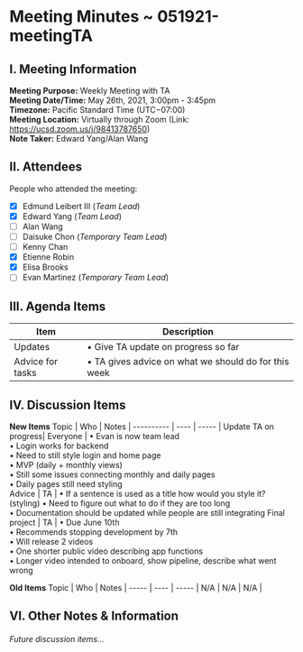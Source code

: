 # Meeting Minutes ~ 051921-meetingTA
## I. Meeting Information
**Meeting Purpose:** Weekly Meeting with TA  
**Meeting Date/Time:** May 26th, 2021, 3:00pm - 3:45pm  
**Timezone:** Pacific Standard Time (UTC−07:00)  
**Meeting Location:** Virtually through Zoom (Link: https://ucsd.zoom.us/j/98413787650)  
**Note Taker:** Edward Yang/Alan Wang 

## II. Attendees
People who attended the meeting:
- [x] Edmund Leibert III (*Team Lead*)
- [x] Edward Yang (*Team Lead*)
- [ ] Alan Wang
- [ ] Daisuke Chon (*Temporary Team Lead*)
- [ ] Kenny Chan
- [x] Etienne Robin
- [x] Elisa Brooks
- [ ] Evan Martinez (*Temporary Team Lead*)

## III. Agenda Items

Item | Description
---- | ----
Updates | • Give TA update on progress so far
Advice for tasks | • TA gives advice on what we should do for this week


## IV. Discussion Items

**New Items**
Topic | Who  | Notes |
---------- | ---- | ----- |
Update TA on progress| Everyone | • Evan is now team lead<br> • Login works for backend<br> • Need to still style login and home page<br> • MVP (daily + monthly views)<br> • Still some issues connecting monthly and daily pages<br> • Daily pages still need styling<br>
Advice | TA | • If a sentence is used as a title how would you style it? (styling) • Need to figure out what to do if they are too long<br> • Documentation should be updated while people are still integrating 
Final project | TA | • Due June 10th<br> • Recommends stopping development by 7th<br> • Will release 2 videos<br> • One shorter public video describing app functions<br> • Longer video intended to onboard, show pipeline, describe what went wrong<br>

**Old Items**
Topic | Who  | Notes |
----- | ---- | ----- |
N/A  | N/A  | N/A |


## VI. Other Notes & Information

###### Future discussion items...